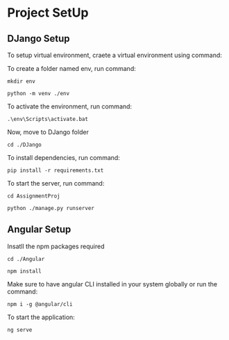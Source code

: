 # Project SetUp #


## DJango Setup ##

To setup virtual environment, craete a virtual environment using command:

To create a folder named env, run command:

```
mkdir env
```

```
python -m venv ./env
```

To activate the environment, run command: 

```
.\env\Scripts\activate.bat
```

Now, move to DJango folder

```
cd ./DJango
```

To install dependencies, run command:

```
pip install -r requirements.txt
```

To start the server, run command:

```
cd AssignmentProj

python ./manage.py runserver
```

## Angular Setup ##

Insatll the npm packages required

```
cd ./Angular

npm install
```
Make sure to have angular CLI installed in your system globally or run the command:

```
npm i -g @angular/cli
```

To start the application:

```
ng serve
```